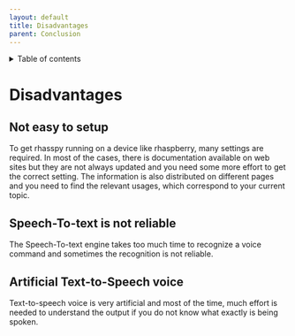 ```yaml
---
layout: default
title: Disadvantages
parent: Conclusion
---
```


<details close markdown="block">
  <summary>
    Table of contents
  </summary>
  {: .text-delta }
1. TOC
{:toc}
</details>

# Disadvantages
 
## Not easy to setup
 
To get rhasspy running on a device like rhaspberry, many settings are required. In most of the cases, there is documentation available on web sites but they are not always updated and you need some more effort to get the correct setting. The information is also distributed on different pages and you need to find the relevant usages, which correspond to your current topic.
 
## Speech-To-text is not reliable
 
The Speech-To-text engine takes too much time to recognize a voice command and sometimes the recognition is not reliable.
 
## Artificial Text-to-Speech voice
 
Text-to-speech voice is very artificial and most of the time, much effort is needed to understand the output if you do not know what exactly is being spoken.



